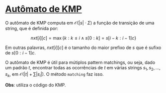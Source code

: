 # [Autômato de KMP](aut_kmp.cpp)

O autômato de KMP computa em $\mathcal{O}(|s| \cdot \Sigma)$ a função de transição de uma string, que é definida por:

$$ nxt[i][c] = \max\{k: k \leq i \land s[0:k] = s[i-k:i-1]c\} $$

Em outras palavras, $nxt[i][c]$ é o tamanho do maior prefixo de $s$ que é sufixo de $s[0:i-1]c$.

O autômato de KMP é útil para mútiplos pattern matchings, ou seja, dado um padrão $t$, encontrar todas as ocorrências de $t$ em várias strings $s_1, s_2, \dots, s_k$, em $\mathcal{O}(|t| + \sum |s_i|)$. O método `matching` faz isso.

**Obs**: utiliza o código do KMP.